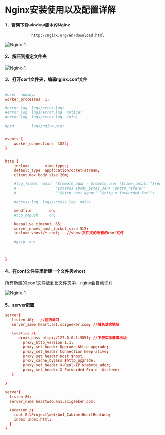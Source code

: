 # Nginx安装使用以及配置详解

#### 1、官网下载window版本的Nginx

 				http://nginx.org/en/download.html 



![Nginx-1](C:\Users\Administrator\Desktop\Documents\Images\Nginx-1.png)

#### 2、解压到指定文件夹

![Nginx-1](C:\Users\Administrator\Desktop\Documents\Images\Nginx-2.png)

#### 3、打开conf文件夹，编辑nginx.conf文件

~~~conf

#user  nobody;
worker_processes  1;

#error_log  logs/error.log;
#error_log  logs/error.log  notice;
#error_log  logs/error.log  info;

#pid        logs/nginx.pid;


events {
    worker_connections  1024;
}


http {
    include       mime.types;
    default_type  application/octet-stream;
    client_max_body_size 20m;

    #log_format  main  '$remote_addr - $remote_user [$time_local] "$request" '
    #                  '$status $body_bytes_sent "$http_referer" '
    #                  '"$http_user_agent" "$http_x_forwarded_for"';

    #access_log  logs/access.log  main;

    sendfile        on;
    #tcp_nopush     on;

    keepalive_timeout  65;
	server_names_hash_bucket_size 512;
	include vhost/*.conf;	//vhost文件夹的所有的conf文件

    #gzip  on;



}

~~~

#### 4、在conf文件夹里新建一个文件夹vhost

所有新建的.conf文件放到此文件夹中，nginx会自动识别

![Nginx-1](C:\Users\Administrator\Desktop\Documents\Images\Nginx-3.png)

#### 5、server配置

~~~conf
server{
   listen 80;	//监听端口
   server_name heart.an1.scigeeker.com;	//域名请求地址

   location /{
      proxy_pass http://127.0.0.1:9051;	//下游实际请求地址
		proxy_http_version 1.1;
		proxy_set_header Upgrade $http_upgrade;
		proxy_set_header Connection keep-alive;
		proxy_set_header Host $host;
		proxy_cache_bypass $http_upgrade;
		proxy_set_header X-Real-IP $remote_addr;
		proxy_set_header X-Forwarded-Proto  $scheme;
   }
  
}

server{
  listen 80;
  server_name heartweb.an1.scigeeker.com;

  location /{
    root E:\Project\web\An1_CabinetHeartBeatWeb;
    index index.html;
  }
}
~~~

